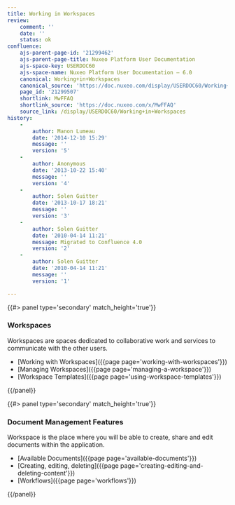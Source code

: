 ```yaml
---
title: Working in Workspaces
review:
    comment: ''
    date: ''
    status: ok
confluence:
    ajs-parent-page-id: '21299462'
    ajs-parent-page-title: Nuxeo Platform User Documentation
    ajs-space-key: USERDOC60
    ajs-space-name: Nuxeo Platform User Documentation — 6.0
    canonical: Working+in+Workspaces
    canonical_source: 'https://doc.nuxeo.com/display/USERDOC60/Working+in+Workspaces'
    page_id: '21299507'
    shortlink: MwFFAQ
    shortlink_source: 'https://doc.nuxeo.com/x/MwFFAQ'
    source_link: /display/USERDOC60/Working+in+Workspaces
history:
    - 
        author: Manon Lumeau
        date: '2014-12-10 15:29'
        message: ''
        version: '5'
    - 
        author: Anonymous
        date: '2013-10-22 15:40'
        message: ''
        version: '4'
    - 
        author: Solen Guitter
        date: '2013-10-17 18:21'
        message: ''
        version: '3'
    - 
        author: Solen Guitter
        date: '2010-04-14 11:21'
        message: Migrated to Confluence 4.0
        version: '2'
    - 
        author: Solen Guitter
        date: '2010-04-14 11:21'
        message: ''
        version: '1'

---
```

<div class="row" data-equalizer data-equalize-on="medium"><div class="column medium-6">{{#> panel type='secondary' match_height='true'}}

### Workspaces

Workspaces are spaces dedicated to collaborative work and services to communicate with the other users.

*   [Working with Workspaces]({{page page='working-with-workspaces'}})
*   [Managing Workspaces]({{page page='managing-a-workspace'}})
*   [Workspace Templates]({{page page='using-workspace-templates'}})

{{/panel}}</div><div class="column medium-6">{{#> panel type='secondary' match_height='true'}}

### Document Management Features

Workspace is the place where you will be able to create, share and edit documents within the application.

*   [Available Documents]({{page page='available-documents'}})
*   [Creating, editing, deleting]({{page page='creating-editing-and-deleting-content'}})
*   [Workflows]({{page page='workflows'}})

{{/panel}}</div></div>